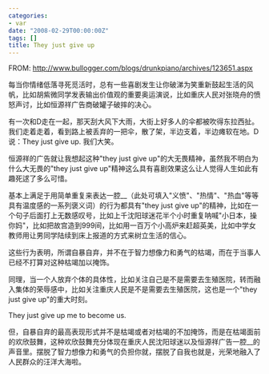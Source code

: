 ```yaml
---
categories:
- var
date: "2008-02-29T00:00:00Z"
tags: []
title: They just give up
---
```

FROM: http://www.bullogger.com/blogs/drunkpiano/archives/123651.aspx

每当你情绪低落寻死觅活时，总有一些喜剧发生让你破涕为笑重新鼓起生活的风帆，比如胡紫微同学发表输出价值观的重要奥运演说，比如重庆人民对张晓舟的愤怒声讨，比如恒源祥广告商破罐子破摔的决心。 

有一次和D走在一起，那天刮大风下大雨，大街上好多人的伞都被吹得东拉西扯。我们走着走着，看到路上被丢弃的一把伞，散了架，半边支着，半边瘫软在地。D说：They just give up. 我们大笑。

恒源祥的广告就让我想起这种"they just give up"的大无畏精神，虽然我不明白为什么大无畏的"they just give up"精神这么具有喜剧效果这么让人觉得人生如此有趣死逑了多么可惜。

基本上满足于用简单重复来表达一腔__（此处可填入"义愤"、"热情"、"热血"等等具有温度感的一系列褒义词）的行为都具有"they just give up"的精神，比如在一个句子后面打上无数感叹号，比如上千沈阳球迷花半个小时重复呐喊"小日本，操你妈"，比如把故宫造到999间，比如用一百万个小高炉来赶超英美，比如中学女教师用让男同学陆续到床上报道的方式来树立生活的信心。

这些行为表明，所谓自暴自弃，并不在于智力想像力和勇气的枯竭，而在于当事人已经不打算对这种枯竭加以掩饰。

同理，当一个人放弃个体的具体性，比如关注自己是不是需要去生殖医院，转而融入集体的荣辱感中，比如关注重庆人民是不是需要去生殖医院，这也是一个"they just give up"的重大时刻。

They just give up me to become us.

但，自暴自弃的最高表现形式并不是枯竭或者对枯竭的不加掩饰，而是在枯竭面前的欢欣鼓舞，这种欢欣鼓舞充分体现在重庆人民沈阳球迷以及恒源祥广告一腔__的声音里。摆脱了智力想像力和勇气的负担你就，摆脱了自我也就是，光荣地融入了人民群众的汪洋大海啦。
 